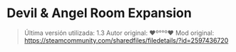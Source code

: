# Devil & Angel Room Expansion
> Última versión utilizada: 1.3
> Autor original: ❤º°°º❤
> Mod original: https://steamcommunity.com/sharedfiles/filedetails/?id=2597436720